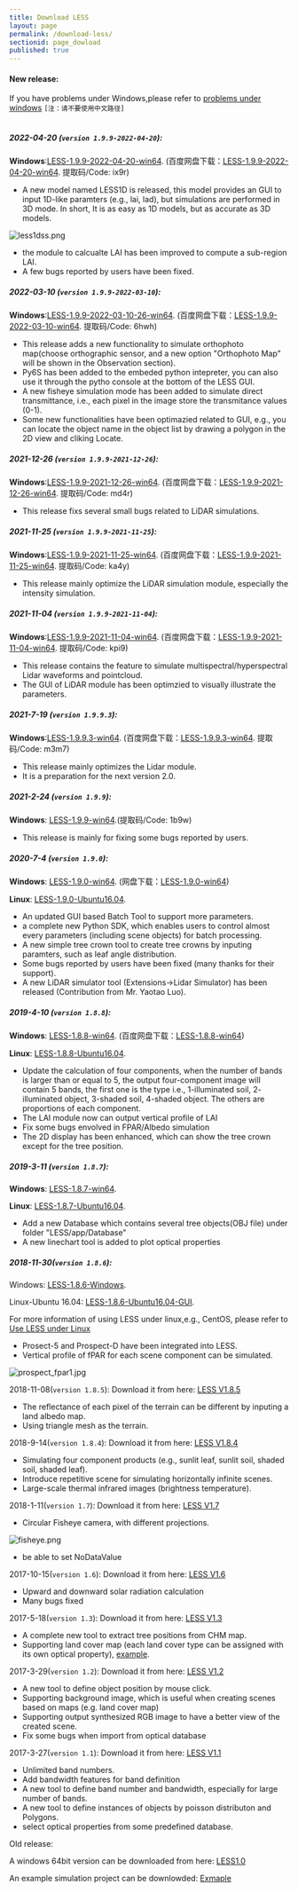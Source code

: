 ```yaml
---
title: Download LESS
layout: page
permalink: /download-less/
sectionid: page_dowload
published: true
---
```



#### New release:

If you have problems under Windows,please refer to [problems under windows](http://lessrt.org/docs/installation/)
`[注：请不要使用中文路径]`
<br>
<br>
##### 2022-04-20 (`version 1.9.9-2022-04-20`):
**Windows**:<a href="https://drive.google.com/file/d/1bE4HMGeZjL3bWaTHDyobSoTotM0WQgvC/view?usp=sharing" onClick="ga('send', 'event', 'LESSDownload','V1.9.9-2022-04-20','Win64');">LESS-1.9.9-2022-04-20-win64</a>. (百度网盘下载：<a href="https://pan.baidu.com/s/1ard0HG1Pm4nAiUWaG2yxsA">LESS-1.9.9-2022-04-20-win64</a>. 提取码/Code: ix9r)

* A new model named LESS1D is released, this model provides an GUI to input 1D-like paramters (e.g., lai, lad), but simulations are performed in 3D mode. In short, It is as easy as 1D models, but as accurate as 3D models.

![less1dss.png]({{site.baseurl}}/img/content/less1dss.png)

* the module to calcualte LAI has been improved to compute a sub-region LAI.
* A few bugs reported by users have been fixed.

##### 2022-03-10 (`version 1.9.9-2022-03-10`):
**Windows**:<a href="https://drive.google.com/file/d/1ikLWZmaU84CiOSF9XyObs8dcjF3zhD6p/view?usp=sharing" onClick="ga('send', 'event', 'LESSDownload','V1.9.9-2022-03-10','Win64');">LESS-1.9.9-2022-03-10-26-win64</a>. (百度网盘下载：<a href="https://pan.baidu.com/s/1D0qcWK5AlM9LwpDPwxrdHw">LESS-1.9.9-2022-03-10-win64</a>. 提取码/Code: 6hwh)

* This release adds a new functionality to simulate orthophoto map(choose orthographic sensor, and a new option "Orthophoto Map" will be shown in the Observation section).
* Py6S has been added to the embeded python intepreter, you can also use it through the pytho console at the bottom of the LESS GUI.
* A new fisheye simulation mode has been added to simulate direct transmittance, i.e., each pixel in the image store the transmitance values (0-1).
* Some new functionalities have been optimazied related to GUI, e.g., you can locate the object name in the object list by drawing a polygon in the 2D view and cliking Locate.

##### 2021-12-26 (`version 1.9.9-2021-12-26`):
**Windows**:<a href="https://drive.google.com/file/d/189N5-oCRUmRLWhFmQWCauBsK45XgUchM/view?usp=sharing" onClick="ga('send', 'event', 'LESSDownload','V1.9.9-2021-11-25','Win64');">LESS-1.9.9-2021-12-26-win64</a>. (百度网盘下载：<a href="https://pan.baidu.com/s/19lhkMRp2fKSWYDpgIauxdw" onClick="ga('send', 'event', 'LESSDownload','V1.9.9-2021-11-25','Win64');">LESS-1.9.9-2021-12-26-win64</a>. 提取码/Code: md4r)

* This release fixs several small bugs related to LiDAR simulations.

##### 2021-11-25 (`version 1.9.9-2021-11-25`):
**Windows**:<a href="https://drive.google.com/file/d/18sgtm6jA1h7AEFnZxuGo1E5zcT3nICsw/view?usp=sharing" onClick="ga('send', 'event', 'LESSDownload','V1.9.9-2021-11-25','Win64');">LESS-1.9.9-2021-11-25-win64</a>. (百度网盘下载：<a href="https://pan.baidu.com/s/1MTv2BCGgDNlWzlBUhq_SFA" onClick="ga('send', 'event', 'LESSDownload','V1.9.9-2021-11-25','Win64');">LESS-1.9.9-2021-11-25-win64</a>. 提取码/Code: ka4y)

* This release mainly optimize the LiDAR simulation module, especially the intensity simulation.


##### 2021-11-04 (`version 1.9.9-2021-11-04`):
**Windows**:<a href="https://drive.google.com/file/d/1haKP1wJxvjWoTprFN5_aQb8BL9e31gpS/view?usp=sharing" onClick="ga('send', 'event', 'LESSDownload','V1.9.9-2021-11-04','Win64');">LESS-1.9.9-2021-11-04-win64</a>. (百度网盘下载：<a href="https://pan.baidu.com/s/1goWIvzZ3AuuYnZ5KLaL-YA" onClick="ga('send', 'event', 'LESSDownload','V1.9.9-2021-11-04','Win64');">LESS-1.9.9-2021-11-04-win64</a>. 提取码/Code: kpi9)

* This release contains the feature to simulate multispectral/hyperspectral Lidar waveforms and pointcloud.
* The GUI of LiDAR module has been optimzied to visually illustrate the parameters.

##### 2021-7-19 (`version 1.9.9.3`):
**Windows**:<a href="https://drive.google.com/file/d/1Z98bgQAj-_52hwlO7Vze7U9nDTwrTSXv/view?usp=sharing" onClick="ga('send', 'event', 'LESSDownload','V1.9.9.3','Win64');">LESS-1.9.9.3-win64</a>. (百度网盘下载：<a href="https://pan.baidu.com/s/1jiapCQb1_dtHa2-tS09vvg" onClick="ga('send', 'event', 'LESSDownload','V1.9.0','Win64');">LESS-1.9.9.3-win64</a>. 提取码/Code: m3m7)

* This release mainly optimizes the Lidar module.
* It is a preparation for the next version 2.0.

##### 2021-2-24 (`version 1.9.9`):
**Windows**: <a href="https://pan.baidu.com/s/1mWF7x5pinoRM6yzwVbGLAw" onClick="ga('send', 'event', 'LESSDownload','V1.9.0','Win64');">LESS-1.9.9-win64</a>.(提取码/Code: 1b9w)

* This release is mainly for fixing some bugs reported by users.

##### 2020-7-4 (`version 1.9.0`):
**Windows**: <a href="https://github.com/jianboqi/lessrt/releases/download/LESS-1.9.0/LESS-1.9.0-win64.exe" onClick="ga('send', 'event', 'LESSDownload','V1.9.0','Win64');">LESS-1.9.0-win64</a>. (网盘下载：<a target="_blank" href="https://jimbohome.synology.me:5001/d/f/562776447041709851" onClick="ga('send', 'event', 'LESSDownload','V1.9.0','Win64');">LESS-1.9.0-win64</a>)

**Linux**: <a href="https://github.com/jianboqi/lessrt/releases/download/LESS-1.9.0/LESS-1.9.0-Ubuntu16.04.zip" onClick="ga('send', 'event', 'LESSDownload','V1.9.0','Ubuntu16.04');">LESS-1.9.0-Ubuntu16.04</a>. 

* An updated GUI based Batch Tool to support more parameters.
* a complete new Python SDK, which enables users to control almost every parameters (including scene objects) for batch processing.
* A new simple tree crown tool to create tree crowns by inputing paramters, such as leaf angle distribution.
* Some bugs reported by users have been fixed (many thanks for their support).
* A new LiDAR simulator tool (Extensions->Lidar Simulator) has been released (Contribution from Mr. Yaotao Luo).

##### 2019-4-10 (`version 1.8.8`):
**Windows**: <a href="https://github.com/jianboqi/lessrt/releases/download/LESS-1.8.8/LESS-1.8.8-win64.exe" onClick="ga('send', 'event', 'LESSDownload','V1.8.8','Win64');">LESS-1.8.8-win64</a>. (百度网盘下载：<a target="_blank" href="https://pan.baidu.com/s/15i7BpX9p1WfsPMGxzxwLBg" onClick="ga('send', 'event', 'LESSDownload','V1.8.8','Win64');">LESS-1.8.8-win64</a>)

**Linux**: <a href="https://github.com/jianboqi/lessrt/releases/download/LESS-1.8.8/LESS-1.8.8-Ubuntu16.04.zip" onClick="ga('send', 'event', 'LESSDownload','V1.8.8','Ubuntu16.04');">LESS-1.8.8-Ubuntu16.04</a>. 

* Update the calculation of four components, when the number of bands is larger than or equal to 5, the output four-component image will contain 5 bands, the first one is the type i.e., 1-illuminated soil, 2- illuminated object, 3-shaded soil, 4-shaded object. The others are proportions of each component.
* The LAI module now can output vertical profile of LAI
* Fix some bugs envolved in FPAR/Albedo simulation
* The 2D display has been enhanced, which can show the tree crown except for the tree position.

##### 2019-3-11 (`version 1.8.7`):
**Windows**: <a href="https://github.com/jianboqi/lessrt/releases/download/LESS-1.8.7/LESS-1.8.7-win64.exe" onClick="ga('send', 'event', { eventCategory: 'LESSDownloadv1.8', eventAction: 'directdownload', eventLabel: 'LESSWin64bitv1.8.7'});">LESS-1.8.7-win64</a>. 

**Linux**: <a href="https://github.com/jianboqi/lessrt/releases/download/LESS-1.8.7/LESS-1.8.7-Ubuntu16.04.zip" onClick="ga('send', 'event', { eventCategory: 'LESSDownloadv1.8', eventAction: 'directdownload', eventLabel: 'LESSWin64bitv1.8.7'});">LESS-1.8.7-Ubuntu16.04</a>. 

* Add a new Database which contains several tree objects(OBJ file) under folder "LESS/app/Database"
* A new linechart tool is added to plot optical properties


##### 2018-11-30(`version 1.8.6`):

Windows: <a href="https://github.com/jianboqi/lessrt/releases/download/LESS1.8.6/LESS-1.8.6.exe" onClick="ga('send', 'event', { eventCategory: 'LESSDownloadv1.8', eventAction: 'directdownload', eventLabel: 'LESSWin64bitv1.8.6'});">LESS-1.8.6-Windows</a>. 

Linux-Ubuntu 16.04: <a href="https://github.com/jianboqi/lessrt/releases/download/LESS1.8.6/LESS-1.8.6-ubuntu16.04-GUI.zip" onClick="ga('send', 'event', { eventCategory: 'LESSDownloadv1.8', eventAction: 'directdownload', eventLabel: 'LESSLin64bitv1.8.6'});">LESS-1.8.6-Ubuntu16.04-GUI</a>. 

For more information of using LESS under linux,e.g., CentOS, please refer to [Use LESS under Linux](http://lessrt.org/docs/installation/)

* Prosect-5 and Prospect-D have been integrated into LESS.
* Vertical profile of fPAR for each scene component can be simulated.

![prospect_fpar1.jpg]({{site.baseurl}}/img/content/prospect_fpar1.jpg)

2018-11-08(`version 1.8.5`): Download it from here: <a href="https://github.com/jianboqi/lessrt/releases/download/LESS1.8.5/LESS-1.8.5.exe" onClick="ga('send', 'event', { eventCategory: 'LESSDownloadv1.8', eventAction: 'directdownload', eventLabel: 'LESSWin64bitv1.8.5'});">LESS V1.8.5</a>

* The reflectance of each pixel of the terrain can be different by inputing a land albedo map.
* Using triangle mesh as the terrain.

2018-9-14(`version 1.8.4`): Download it from here: <a href="https://github.com/jianboqi/lessrt/releases/download/1.8.4/LESS-1.8.4.exe" onClick="ga('send', 'event', { eventCategory: 'LESSDownloadv1.7', eventAction: 'directdownload', eventLabel: 'LESSWin64bitv1.8.4'});">LESS V1.8.4</a>

* Simulating four component products (e.g., sunlit leaf, sunlit soil, shaded soil, shaded leaf).
* Introduce repetitive scene for simulating horizontally infinite scenes.
* Large-scale thermal infrared images (brightness temperature). 

2018-1-11(`version 1.7`): Download it from here: <a href="https://mega.nz/#!y54UhZYR!KtuD8s4LD-u0ipar3Y_I79T7NegOJwwudMPV7xDUQY0" onClick="ga('send', 'event', { eventCategory: 'LESSDownloadv1.7', eventAction: 'directdownload', eventLabel: 'LESSWin64bitv1.7'});">LESS V1.7</a>

* Circular Fisheye camera, with different projections.

![fisheye.png]({{site.baseurl}}/img/content/fisheye.png)
* be able to set NoDataValue

2017-10-15(`version 1.6`): Download it from here: <a href="https://mega.nz/#!O4RzHQrS!XemIk_kCFUj5XwEb2URvjRQiSXpeB9qH_D4P-pLfgpQ" onClick="ga('send', 'event', { eventCategory: 'LESSDownloadv1.6', eventAction: 'directdownload', eventLabel: 'LESSWin64bitv1.3'});">LESS V1.6</a>

* Upward and downward solar radiation calculation
* Many bugs fixed

2017-5-18(`version 1.3`): Download it from here: <a href="/projects/less/lessRelease/LESS-1.3.exe.zip" onClick="ga('send', 'event', { eventCategory: 'LESSDownloadv1.3', eventAction: 'directdownload', eventLabel: 'LESSWin64bitv1.3'});">LESS V1.3</a>

* A complete new tool to extract tree positions from CHM map.
* Supporting land cover map (each land cover type can be assigned with its own optical property), <a href="http://7xawu0.com1.z0.glb.clouddn.com/landcover.png">example</a>.


2017-3-29(`version 1.2`): Download it from here: <a href="/projects/less/lessRelease/LESS-1.2.exe.zip" onClick="ga('send', 'event', { eventCategory: 'LESSDownloadv1.2', eventAction: 'directdownload', eventLabel: 'LESSWin64bitv1.1'});">LESS V1.2</a>

* A new tool to define object position by mouse click.
* Supporting background image, which is useful when creating scenes based on maps (e.g. land cover map)
* Supporting output synthesized RGB image to have a better view of the created scene. 
* Fix some bugs when import from optical database


2017-3-27(`version 1.1`): Download it from here: <a href="/projects/less/lessRelease/LESS-1.1.exe.zip" onClick="ga('send', 'event', { eventCategory: 'LESSDownloadv1.1', eventAction: 'directdownload', eventLabel: 'LESSWin64bitv1.1'});">LESS V1.1</a>

* Unlimited band numbers.
* Add bandwidth features for band definition
* A new tool to define band number and bandwidth, especially for large number of bands.
* A new tool to define instances of objects by poisson distributon and Polygons.
* select optical properties from some predefined database.


Old release:

A windows 64bit version can be downloaded from here:
<a href="/projects/less/lessRelease/LESS-1.0.exe.zip" onClick="ga('send', 'event', { eventCategory: 'LESSDownloadv1.0', eventAction: 'directdownload', eventLabel: 'LESSWin64bitv1.0'});">LESS1.0</a>

An example simulation project can be downlowded:
<a href="/projects/less/lessRelease/Example.zip" onClick="ga('send', 'event', { eventCategory: 'LESSDownloadexample', eventAction: 'directdownload', eventLabel: 'LESSWin64bit'});">Exmaple</a>
